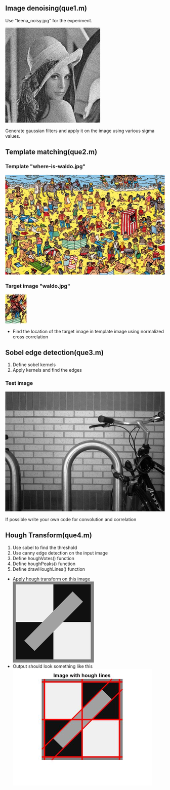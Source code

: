 ## Image denoising(que1.m)
Use "leena_noisy.jpg" for the experiment.

![](images/leena_noisy.jpg)

Generate gaussian filters and apply it on the image using various sigma values.
 
## Template matching(que2.m)
### Template "where-is-waldo.jpg"
![](images/where-is-waldo.jpg)
### Target image "waldo.jpg"
![](images/waldo.jpg)

- Find the location of the target image in template image using normalized cross correlation

## Sobel edge detection(que3.m)
1. Define sobel kernels
2. Apply kernels and find the edges
### Test image
![](images/image1.jpg)

If possible write your own code for convolution and correlation

## Hough Transform(que4.m)
1. Use sobel to find the threshold
2. Use canny edge detection on the input image
3. Define houghVotes() function
4. Define houghPeaks() function
5. Define drawHoughLines() function

- Apply hough transform on this image
![](images/image2.png)
- Output should look something like this
![](results/houghLines.jpg)
